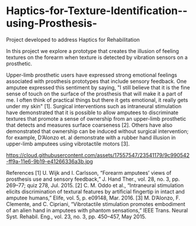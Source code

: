# Haptics-for-Texture-Identification--using-Prosthesis-
Project developed to address Haptics for Rehabilitation

In this project we explore a prototype that creates the illusion of feeling textures on the forearm when texture is detected by vibration sensors on a prosthetic.

Upper-limb prosthetic users have expressed strong emotional feelings associated with prosthesis prototypes that include sensory feedback. One amputee expressed this sentiment by saying, "I still believe that it is the fine sense of touch on the surface of the prosthesis that will make it a part of me. I often think of practical things but there it gets emotional, it really gets under my skin" [1]. Surgical interventions such as intraneural stimulation have demonstrated that it is possible to allow amputees to discriminate textures that promote a sense of ownership from an upper-limb prosthetic that detects and measures surface coarseness [2]. Others have also demonstrated that ownership can be induced without surgical intervention; for example, D’Alonzo et. al demonstrate with a rubber hand illusion in upper-limb amputees using vibrotactile motors [3]. 


https://cloud.githubusercontent.com/assets/17557547/23541179/9c990542-ff9a-11e6-9b19-e41266336a3b.jpg

References
[1]	U. Wijk and I. Carlsson, “Forearm amputees’ views of prosthesis use and sensory feedback,” J. Hand Ther., vol. 28, no. 3, pp. 269–77; quiz 278, Jul. 2015.
[2]	C. M. Oddo et al., “Intraneural stimulation elicits discrimination of textural features by artificial fingertip in intact and amputee humans,” Elife, vol. 5, p. e09148, Mar. 2016.
[3]	M. D’Alonzo, F. Clemente, and C. Cipriani, “Vibrotactile stimulation promotes embodiment of an alien hand in amputees with phantom sensations,” IEEE Trans. Neural Syst. Rehabil. Eng., vol. 23, no. 3, pp. 450–457, May 2015.
